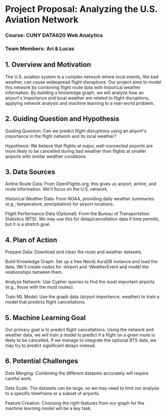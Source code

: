 # Project Proposal: Analyzing the U.S. Aviation Network
### Course: CUNY DATA620 Web Analytics
### Team Members: Ari & Lucas

## 1. Overview and Motivation

The U.S. aviation system is a complex network where local events, like bad weather, can cause widespread flight disruptions. Our project aims to model this network by combining flight route data with historical weather information. By building a knowledge graph, we will analyze how an airport's importance and local weather are related to flight disruptions, applying network analysis and machine learning to a real-world problem.

## 2. Guiding Question and Hypothesis

Guiding Question: Can we predict flight disruptions using an airport's importance in the flight network and its local weather?

Hypothesis: We believe that flights at major, well-connected airports are more likely to be cancelled during bad weather than flights at smaller airports with similar weather conditions.

## 3. Data Sources

Airline Route Data: From OpenFlights.org, this gives us airport, airline, and route information. We'll focus on the U.S. network.

Historical Weather Data: From NOAA, providing daily weather summaries (e.g., temperature, precipitation) for airport locations.

Flight Performance Data (Optional): From the Bureau of Transportation Statistics (BTS). We may use this for delay/cancellation data if time permits, but it is a stretch goal.

## 4. Plan of Action

Prepare Data: Download and clean the route and weather datasets.

Build Knowledge Graph: Set up a free Neo4j AuraDB instance and load the data. We'll create nodes for :Airport and :WeatherEvent and model the relationships between them.

Analyze Network: Use Cypher queries to find the most important airports (e.g., those with the most routes).

Train ML Model: Use the graph data (airport importance, weather) to train a model that predicts flight cancellations.

## 5. Machine Learning Goal

Our primary goal is to predict flight cancellations. Using the network and weather data, we will train a model to predict if a flight on a given route is likely to be cancelled. If we manage to integrate the optional BTS data, we may try to predict significant delays instead.

## 6. Potential Challenges

Data Merging: Combining the different datasets accurately will require careful work.

Data Scale: The datasets can be large, so we may need to limit our analysis to a specific timeframe or a subset of airports.

Feature Creation: Choosing the right features from our graph for the machine learning model will be a key task.
